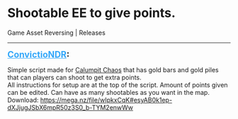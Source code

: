 # Shootable EE to give points.
Game Asset Reversing | Releases

---
<strong style="font-size: 1.4em;"><span style="text-decoration: underline;text-decoration-color: #34a7f9;"><span style="color:#34a7f9;">ConvictioNDR</span></span>:</strong>

<p>Simple script made for <a href="https://steamcommunity.com/sharedfiles/filedetails/?id=2411333852">Calumpit Chaos</a> that has gold bars and gold piles that can players can shoot to get extra points.<br />All instructions for setup are at the top of the script. Amount of points given can be edited. Can have as many shootables as you want in the map.<br />Download: <a href="https://mega.nz/file/wIpkxCqK#esyAB0k1ep-dXJjugJSbX6mpR50z3S0_b-TYM2enwWw">https://mega.nz/file/wIpkxCqK#esyAB0k1ep-dXJjugJSbX6mpR50z3S0_b-TYM2enwWw</a></p>
